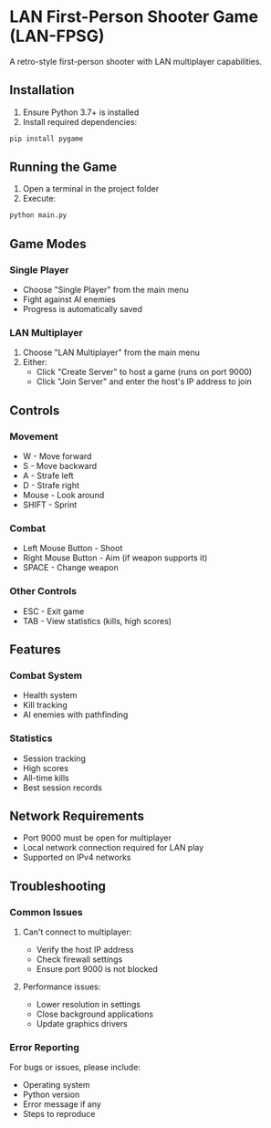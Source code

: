 # LAN First-Person Shooter Game (LAN-FPSG)

A retro-style first-person shooter with LAN multiplayer capabilities.

## Installation

1. Ensure Python 3.7+ is installed
2. Install required dependencies:
```bash
pip install pygame
```

## Running the Game

1. Open a terminal in the project folder
2. Execute:
```bash
python main.py
```

## Game Modes

### Single Player
- Choose "Single Player" from the main menu
- Fight against AI enemies
- Progress is automatically saved

### LAN Multiplayer
1. Choose "LAN Multiplayer" from the main menu
2. Either:
   - Click "Create Server" to host a game (runs on port 9000)
   - Click "Join Server" and enter the host's IP address to join

## Controls

### Movement
- W - Move forward
- S - Move backward
- A - Strafe left
- D - Strafe right
- Mouse - Look around
- SHIFT - Sprint

### Combat
- Left Mouse Button - Shoot
- Right Mouse Button - Aim (if weapon supports it)
- SPACE - Change weapon

### Other Controls
- ESC - Exit game
- TAB - View statistics (kills, high scores)

## Features

### Combat System
- Health system
- Kill tracking
- AI enemies with pathfinding

### Statistics
- Session tracking
- High scores
- All-time kills
- Best session records

## Network Requirements

- Port 9000 must be open for multiplayer
- Local network connection required for LAN play
- Supported on IPv4 networks

## Troubleshooting

### Common Issues
1. Can't connect to multiplayer:
   - Verify the host IP address
   - Check firewall settings
   - Ensure port 9000 is not blocked

2. Performance issues:
   - Lower resolution in settings
   - Close background applications
   - Update graphics drivers

### Error Reporting
For bugs or issues, please include:
- Operating system
- Python version
- Error message if any
- Steps to reproduce
